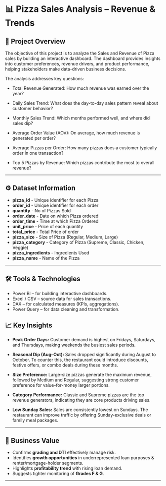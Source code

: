 # 📊 Pizza Sales Analysis – Revenue & Trends

## 🔎 Project Overview

The objective of this project is to analyze the Sales and Revenue of Pizza sales by building an interactive dashboard.
The dashboard provides insights into customer preferences, revenue drivers, and product performance, helping stakeholders make data-driven business decisions.

The analysis addresses key questions:

* Total Revenue Generated: How much revenue was earned over the year?

* Daily Sales Trend: What does the day-to-day sales pattern reveal about customer behavior?

* Monthly Sales Trend: Which months performed well, and where did sales dip?

* Average Order Value (AOV): On average, how much revenue is generated per order?

* Average Pizzas per Order: How many pizzas does a customer typically order in one transaction?

* Top 5 Pizzas by Revenue: Which pizzas contribute the most to overall revenue?
  
---

## ⚙️ Dataset Information

* **pizza_id** - Unique identifier for each Pizza	
* **order_id** - Unique identifier for each order	
* **quantity** - No of Pizzas Sold
* **order_date** - Date on which Pizza ordered
* **order_time** - Time at which Pizza Ordered
* **unit_price** -  Price of each quantity
* **total_price** - Total Price of order
* **pizza_size** - Size of Pizza (Regular, Medium, Large)
* **pizza_category** -  Category of Pizza (Supreme, Classic, Chicken, Veggie)
* **pizza_ingredients** - Ingredients Used
* **pizza_name** -  Name of the Pizza

---

## 🛠️ Tools & Technologies

* Power BI – for building interactive dashboards.
* Excel / CSV – source data for sales transactions.
* DAX – for calculated measures (KPIs, aggregations).
* Power Query – for data cleaning and transformation.


## 📈 Key Insights

* **Peak Order Days:** Customer demand is highest on Fridays, Saturdays, and Thursdays, making weekends the busiest sales periods.

* **Seasonal Dip (Aug–Oct):** Sales dropped significantly during August to October. To counter this, the restaurant could introduce discounts, festive offers, or combo deals during these months.

* **Size Preference:** Large-size pizzas generate the maximum revenue, followed by Medium and Regular, suggesting strong customer preference for value-for-money larger portions.

* **Category Performance:** Classic and Supreme pizzas are the top revenue generators, indicating they are core products driving sales.

* **Low Sunday Sales:** Sales are consistently lowest on Sundays. The restaurant can improve traffic by offering Sunday-exclusive deals or family meal packages.

---

## 📌 Business Value

* Confirms **grading and DTI** effectively manage risk.
* Identifies **growth opportunities** in underrepresented loan purposes & renter/mortgage-holder segments.
* Highlights **profitability trend** with rising loan demand.
* Suggests tighter monitoring of **Grades F & G**.

---
